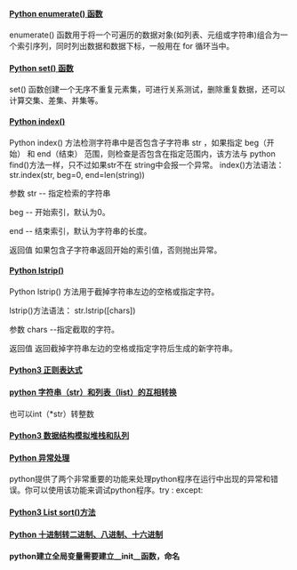 #### [Python enumerate() 函数](https://www.runoob.com/python/python-func-enumerate.html)
enumerate() 函数用于将一个可遍历的数据对象(如列表、元组或字符串)组合为一个索引序列，同时列出数据和数据下标，一般用在 for 循环当中。   




#### [Python set() 函数](https://www.runoob.com/python/python-func-set.html)
set() 函数创建一个无序不重复元素集，可进行关系测试，删除重复数据，还可以计算交集、差集、并集等。    




#### [Python index()](https://www.runoob.com/python/att-string-index.html)
Python index() 方法检测字符串中是否包含子字符串 str ，如果指定 beg（开始） 和 end（结束） 范围，则检查是否包含在指定范围内，该方法与 python find()方法一样，只不过如果str不在 string中会报一个异常。
index()方法语法：
str.index(str, beg=0, end=len(string))

参数
str -- 指定检索的字符串

beg -- 开始索引，默认为0。

end -- 结束索引，默认为字符串的长度。

返回值
如果包含子字符串返回开始的索引值，否则抛出异常。





#### [Python lstrip()](https://www.runoob.com/python/att-string-lstrip.html)
Python lstrip() 方法用于截掉字符串左边的空格或指定字符。

lstrip()方法语法：
str.lstrip([chars])

参数
chars --指定截取的字符。

返回值
返回截掉字符串左边的空格或指定字符后生成的新字符串。





#### [Python3 正则表达式](https://www.runoob.com/python3/python3-reg-expressions.html)





#### [python 字符串（str）和列表（list）的互相转换](https://blog.csdn.net/roytao2/article/details/53433373)
也可以int（*str）转整数





#### [Python3 数据结构模拟堆栈和队列](https://www.runoob.com/python3/python3-data-structure.html)




#### [Python 异常处理](https://www.runoob.com/python/python-exceptions.html)
python提供了两个非常重要的功能来处理python程序在运行中出现的异常和错误。你可以使用该功能来调试python程序。try : except:




#### [Python3 List sort()方法](https://www.runoob.com/python3/python3-att-list-sort.html)




#### [Python 十进制转二进制、八进制、十六进制](https://www.runoob.com/python3/python3-conversion-binary-octal-hexadecimal.html)




#### python建立全局变量需要建立__init__函数，命名


